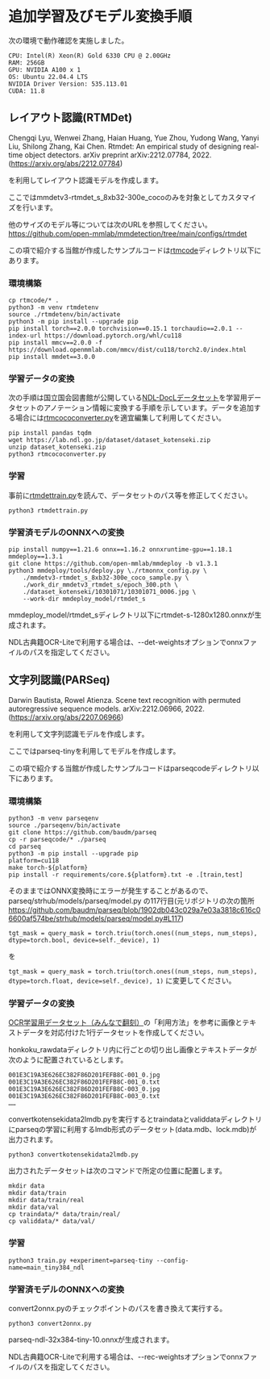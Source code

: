 # 追加学習及びモデル変換手順
次の環境で動作確認を実施しました。
```
CPU: Intel(R) Xeon(R) Gold 6330 CPU @ 2.00GHz
RAM: 256GB
GPU: NVIDIA A100 x 1
OS: Ubuntu 22.04.4 LTS
NVIDIA Driver Version: 535.113.01
CUDA: 11.8
```

## レイアウト認識(RTMDet)

Chengqi Lyu, Wenwei Zhang, Haian Huang, Yue Zhou, Yudong Wang, Yanyi Liu, Shilong Zhang, Kai Chen. Rtmdet: An empirical study of designing real-time object detectors. arXiv preprint arXiv:2212.07784, 2022.(https://arxiv.org/abs/2212.07784)

を利用してレイアウト認識モデルを作成します。

ここではmmdetv3-rtmdet_s_8xb32-300e_cocoのみを対象としてカスタマイズを行います。

他のサイズのモデル等については次のURLを参照してください。
https://github.com/open-mmlab/mmdetection/tree/main/configs/rtmdet

この項で紹介する当館が作成したサンプルコードは[rtmcode](./rtmcode)ディレクトリ以下にあります。

### 環境構築
```
cp rtmcode/* .
python3 -m venv rtmdetenv
source ./rtmdetenv/bin/activate
python3 -m pip install --upgrade pip
pip install torch==2.0.0 torchvision==0.15.1 torchaudio==2.0.1 --index-url https://download.pytorch.org/whl/cu118
pip install mmcv==2.0.0 -f https://download.openmmlab.com/mmcv/dist/cu118/torch2.0/index.html
pip install mmdet==3.0.0
```

### 学習データの変換
次の手順は国立国会図書館が公開している[NDL-DocLデータセット](https://github.com/ndl-lab/layout-dataset)を学習用データセットのアノテーション情報に変換する手順を示しています。データを追加する場合には[rtmcococonverter.py](./rtmcode/rtmcococonverter.py)を適宜編集して利用してください。

```
pip install pandas tqdm
wget https://lab.ndl.go.jp/dataset/dataset_kotenseki.zip
unzip dataset_kotenseki.zip
python3 rtmcococonverter.py
```

### 学習
事前に[rtmdettrain.py](./rtmcode/rtmdettrain.py)を読んで、データセットのパス等を修正してください。
```
python3 rtmdettrain.py
```

### 学習済モデルのONNXへの変換

```
pip install numpy==1.21.6 onnx==1.16.2 onnxruntime-gpu==1.18.1  mmdeploy==1.3.1
git clone https://github.com/open-mmlab/mmdeploy -b v1.3.1
python3 mmdeploy/tools/deploy.py \./rtmonnx_config.py \
    ./mmdetv3-rtmdet_s_8xb32-300e_coco_sample.py \
    ./work_dir_mmdetv3_rtmdet_s/epoch_300.pth \
    ./dataset_kotenseki/10301071/10301071_0006.jpg \
    --work-dir mmdeploy_model/rtmdet_s
```
mmdeploy_model/rtmdet_sディレクトリ以下にrtmdet-s-1280x1280.onnxが生成されます。

NDL古典籍OCR-Liteで利用する場合は、--det-weightsオプションでonnxファイルのパスを指定してください。


## 文字列認識(PARSeq)
Darwin Bautista, Rowel Atienza. Scene text recognition with permuted autoregressive sequence models. arXiv:2212.06966, 2022. (https://arxiv.org/abs/2207.06966)

を利用して文字列認識モデルを作成します。

ここではparseq-tinyを利用してモデルを作成します。

この項で紹介する当館が作成したサンプルコードはparseqcodeディレクトリ以下にあります。

### 環境構築
```
python3 -m venv parseqenv
source ./parseqenv/bin/activate
git clone https://github.com/baudm/parseq
cp -r parseqcode/* ./parseq
cd parseq
python3 -m pip install --upgrade pip
platform=cu118
make torch-${platform}
pip install -r requirements/core.${platform}.txt -e .[train,test]
```

そのままではONNX変換時にエラーが発生することがあるので、parseq/strhub/models/parseq/model.py
の117行目(元リポジトリの次の箇所
https://github.com/baudm/parseq/blob/1902db043c029a7e03a3818c616c06600af574be/strhub/models/parseq/model.py#L117)

```tgt_mask = query_mask = torch.triu(torch.ones((num_steps, num_steps), dtype=torch.bool, device=self._device), 1)```

を

```tgt_mask = query_mask = torch.triu(torch.ones((num_steps, num_steps), dtype=torch.float, device=self._device), 1)```
に変更してください。

### 学習データの変換

[OCR学習用データセット（みんなで翻刻）](https://github.com/ndl-lab/ndl-minhon-ocrdataset)の「利用方法」を参考に画像とテキストデータを対応付けた1行データセットを作成してください。

honkoku_rawdataディレクトリ内に行ごとの切り出し画像とテキストデータが次のように配置されているとします。
```
001E3C19A3E626EC382F86D201FEFB8C-001_0.jpg
001E3C19A3E626EC382F86D201FEFB8C-001_0.txt
001E3C19A3E626EC382F86D201FEFB8C-003_0.jpg
001E3C19A3E626EC382F86D201FEFB8C-003_0.txt
……
```

convertkotensekidata2lmdb.pyを実行するとtraindataとvaliddataディレクトリにparseqの学習に利用するlmdb形式のデータセット(data.mdb、lock.mdb)が出力されます。

```
python3 convertkotensekidata2lmdb.py
```

出力されたデータセットは次のコマンドで所定の位置に配置します。
```
mkdir data
mkdir data/train
mkdir data/train/real
mkdir data/val
cp traindata/* data/train/real/
cp validdata/* data/val/
```

### 学習

```
python3 train.py +experiment=parseq-tiny --config-name=main_tiny384_ndl
```

### 学習済モデルのONNXへの変換
convert2onnx.pyのチェックポイントのパスを書き換えて実行する。
```
python3 convert2onnx.py
```
parseq-ndl-32x384-tiny-10.onnxが生成されます。

NDL古典籍OCR-Liteで利用する場合は、--rec-weightsオプションでonnxファイルのパスを指定してください。